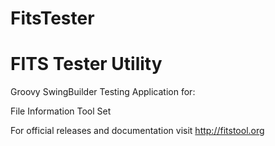 # FitsTester
FITS Tester Utility
==================

Groovy SwingBuilder Testing Application for:

File Information Tool Set

For official releases and documentation visit http://fitstool.org

